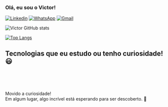### Olá, eu sou o Victor!

[![Linkedin](	https://img.shields.io/badge/LinkedIn-0077B5?style=for-the-badge&logo=linkedin&logoColor=white)](https://www.linkedin.com/in/victor-hugo-41b1a3184/)
[![WhatsApp](	https://img.shields.io/badge/WhatsApp-25D366?style=for-the-badge&logo=whatsapp&logoColor=white)](https://wa.me/5511995774213)
[![Gmail](https://img.shields.io/badge/Gmail-D14836?style=for-the-badge&logo=gmail&logoColor=white)](https://hugov6167@gmail.com)

![Victor GitHub stats](https://github-readme-stats.vercel.app/api?username=victorBR116&show_icons=true&theme=dark)


[![Top Langs](https://github-readme-stats.vercel.app/api/top-langs/?username=victorBR116&layout=compact)](https://github.com/anuraghazra/github-readme-stats)

## Tecnologias que eu estudo ou tenho curiosidade! 😃

<div style="display: inline_block"><br/>
  <img aling="center" alt "PHP" src="https://img.shields.io/badge/PHP-777BB4?style=for-the-badge&logo=php&logoColor=white"/>
  <img aling="center" alt "HTML5" src="https://img.shields.io/badge/HTML5-E34F26?style=for-the-badge&logo=html5&logoColor=white"/>
  <img aling="center" alt "JavaScript" src="https://img.shields.io/badge/JavaScript-F7DF1E?style=for-the-badge&logo=javascript&logoColor=black"/>
  <img aling="center" alt "CSS3" src="https://img.shields.io/badge/CSS3-1572B6?style=for-the-badge&logo=css3&logoColor=white"/>
</div></br>

Movido a curiosidade! <br>
Em algum lugar, algo incrível está esperando para ser descoberto. 🌌
